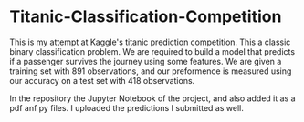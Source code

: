# Titanic-Classification-Competition

This is my attempt at Kaggle's titanic prediction competition.
This a classic binary classification problem. We are required to build a model that predicts if a passenger survives the journey using some features.
We are given a training set with 891 observations, and our preformence is measured using our accuracy on a test set with 418 observations.

In the repository the Jupyter Notebook of the project, and also added it as a pdf anf py files. I uploaded the predictions I submitted as well. 
